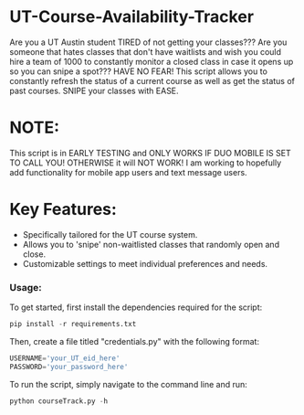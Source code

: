 # UT-Course-Availability-Tracker

Are you a UT Austin student TIRED of not getting your classes??? Are you someone that hates classes that don't have waitlists and wish you could hire a team of 1000 to constantly monitor a closed class in case it opens up so you can snipe a spot??? HAVE NO FEAR! This script allows you to constantly refresh the status of a current course as well as get the status of past courses. SNIPE your classes with EASE.

# NOTE:
This script is in EARLY TESTING and ONLY WORKS IF DUO MOBILE IS SET TO CALL YOU! OTHERWISE it will NOT WORK! I am working to hopefully add functionality for mobile app users and text message users.

# Key Features:

- Specifically tailored for the UT course system.
- Allows you to 'snipe' non-waitlisted classes that randomly open and close.
- Customizable settings to meet individual preferences and needs.

### Usage:

To get started, first install the dependencies required for the script:
```python
pip install -r requirements.txt
```

Then, create a file titled "credentials.py" with the following format:
```python
USERNAME='your_UT_eid_here'
PASSWORD='your_password_here'
```

To run the script, simply navigate to the command line and run:
```python
python courseTrack.py -h
```